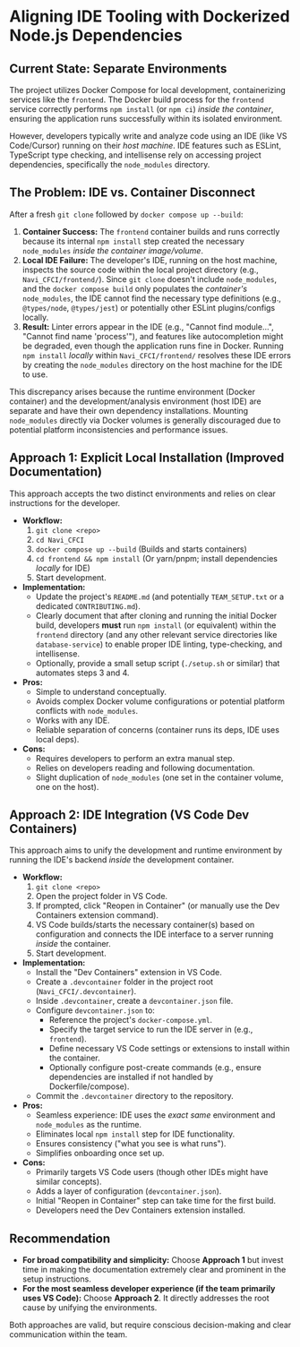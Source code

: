 # Aligning IDE Tooling with Dockerized Node.js Dependencies

## Current State: Separate Environments

The project utilizes Docker Compose for local development, containerizing services like the `frontend`. The Docker build process for the `frontend` service correctly performs `npm install` (or `npm ci`) *inside the container*, ensuring the application runs successfully within its isolated environment.

However, developers typically write and analyze code using an IDE (like VS Code/Cursor) running on their *host machine*. IDE features such as ESLint, TypeScript type checking, and intellisense rely on accessing project dependencies, specifically the `node_modules` directory.

## The Problem: IDE vs. Container Disconnect

After a fresh `git clone` followed by `docker compose up --build`:

1.  **Container Success:** The `frontend` container builds and runs correctly because its internal `npm install` step created the necessary `node_modules` *inside the container image/volume*.
2.  **Local IDE Failure:** The developer's IDE, running on the host machine, inspects the source code within the local project directory (e.g., `Navi_CFCI/frontend/`). Since `git clone` doesn't include `node_modules`, and the `docker compose build` only populates the *container's* `node_modules`, the IDE cannot find the necessary type definitions (e.g., `@types/node`, `@types/jest`) or potentially other ESLint plugins/configs locally.
3.  **Result:** Linter errors appear in the IDE (e.g., "Cannot find module...", "Cannot find name 'process'"), and features like autocompletion might be degraded, even though the application runs fine in Docker. Running `npm install` *locally* within `Navi_CFCI/frontend/` resolves these IDE errors by creating the `node_modules` directory on the host machine for the IDE to use.

This discrepancy arises because the runtime environment (Docker container) and the development/analysis environment (host IDE) are separate and have their own dependency installations. Mounting `node_modules` directly via Docker volumes is generally discouraged due to potential platform inconsistencies and performance issues.

## Approach 1: Explicit Local Installation (Improved Documentation)

This approach accepts the two distinct environments and relies on clear instructions for the developer.

*   **Workflow:**
    1.  `git clone <repo>`
    2.  `cd Navi_CFCI`
    3.  `docker compose up --build` (Builds and starts containers)
    4.  `cd frontend && npm install` (Or yarn/pnpm; install dependencies *locally* for IDE)
    5.  Start development.
*   **Implementation:**
    *   Update the project's `README.md` (and potentially `TEAM_SETUP.txt` or a dedicated `CONTRIBUTING.md`).
    *   Clearly document that after cloning and running the initial Docker build, developers **must** run `npm install` (or equivalent) within the `frontend` directory (and any other relevant service directories like `database-service`) to enable proper IDE linting, type-checking, and intellisense.
    *   Optionally, provide a small setup script (`./setup.sh` or similar) that automates steps 3 and 4.
*   **Pros:**
    *   Simple to understand conceptually.
    *   Avoids complex Docker volume configurations or potential platform conflicts with `node_modules`.
    *   Works with any IDE.
    *   Reliable separation of concerns (container runs its deps, IDE uses local deps).
*   **Cons:**
    *   Requires developers to perform an extra manual step.
    *   Relies on developers reading and following documentation.
    *   Slight duplication of `node_modules` (one set in the container volume, one on the host).

## Approach 2: IDE Integration (VS Code Dev Containers)

This approach aims to unify the development and runtime environment by running the IDE's backend *inside* the development container.

*   **Workflow:**
    1.  `git clone <repo>`
    2.  Open the project folder in VS Code.
    3.  If prompted, click "Reopen in Container" (or manually use the Dev Containers extension command).
    4.  VS Code builds/starts the necessary container(s) based on configuration and connects the IDE interface to a server running *inside* the container.
    5.  Start development.
*   **Implementation:**
    *   Install the "Dev Containers" extension in VS Code.
    *   Create a `.devcontainer` folder in the project root (`Navi_CFCI/.devcontainer`).
    *   Inside `.devcontainer`, create a `devcontainer.json` file.
    *   Configure `devcontainer.json` to:
        *   Reference the project's `docker-compose.yml`.
        *   Specify the target service to run the IDE server in (e.g., `frontend`).
        *   Define necessary VS Code settings or extensions to install within the container.
        *   Optionally configure post-create commands (e.g., ensure dependencies are installed if not handled by Dockerfile/compose).
    *   Commit the `.devcontainer` directory to the repository.
*   **Pros:**
    *   Seamless experience: IDE uses the *exact same* environment and `node_modules` as the runtime.
    *   Eliminates local `npm install` step for IDE functionality.
    *   Ensures consistency ("what you see is what runs").
    *   Simplifies onboarding once set up.
*   **Cons:**
    *   Primarily targets VS Code users (though other IDEs might have similar concepts).
    *   Adds a layer of configuration (`devcontainer.json`).
    *   Initial "Reopen in Container" step can take time for the first build.
    *   Developers need the Dev Containers extension installed.

## Recommendation

*   **For broad compatibility and simplicity:** Choose **Approach 1** but invest time in making the documentation extremely clear and prominent in the setup instructions.
*   **For the most seamless developer experience (if the team primarily uses VS Code):** Choose **Approach 2**. It directly addresses the root cause by unifying the environments.

Both approaches are valid, but require conscious decision-making and clear communication within the team. 